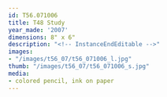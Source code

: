```yaml
---
id: T56.071006
title: T48 Study
year_made: '2007'
dimensions: 8" x 6"
description: "<!-- InstanceEndEditable -->"
images:
- "/images/t56_07/t56_071006_l.jpg"
thumb: "/images/t56_07/t56_071006_s.jpg"
media:
- colored pencil, ink on paper
---
```


<!-- InstanceEndEditable -->
